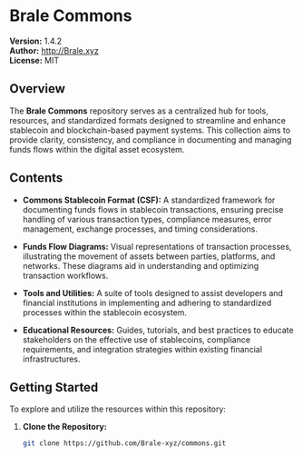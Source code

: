 # Brale Commons

**Version:** 1.4.2  
**Author:** http://Brale.xyz  
**License:** MIT

## Overview

The **Brale Commons** repository serves as a centralized hub for tools, resources, and standardized formats designed to streamline and enhance stablecoin and blockchain-based payment systems. This collection aims to provide clarity, consistency, and compliance in documenting and managing funds flows within the digital asset ecosystem.

## Contents

- **Commons Stablecoin Format (CSF):** A standardized framework for documenting funds flows in stablecoin transactions, ensuring precise handling of various transaction types, compliance measures, error management, exchange processes, and timing considerations.

- **Funds Flow Diagrams:** Visual representations of transaction processes, illustrating the movement of assets between parties, platforms, and networks. These diagrams aid in understanding and optimizing transaction workflows.

- **Tools and Utilities:** A suite of tools designed to assist developers and financial institutions in implementing and adhering to standardized processes within the stablecoin ecosystem.

- **Educational Resources:** Guides, tutorials, and best practices to educate stakeholders on the effective use of stablecoins, compliance requirements, and integration strategies within existing financial infrastructures.

## Getting Started

To explore and utilize the resources within this repository:

1. **Clone the Repository:**
   ```bash
   git clone https://github.com/Brale-xyz/commons.git
